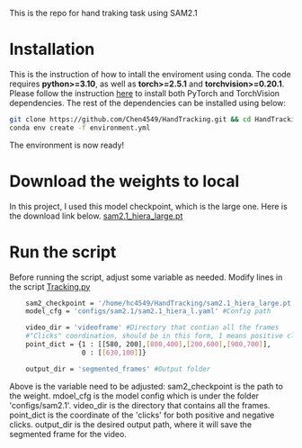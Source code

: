 This is the repo for hand traking task using SAM2.1
# Installation
This is the instruction of how to intall the enviroment using conda.
The code requires **python>=3.10**, as well as **torch>=2.5.1** and **torchvision>=0.20.1**.
Please follow the instruction [here](https://pytorch.org/get-started/locally/) to install both PyTorch and TorchVision dependencies.
The rest of the dependencies can be installed using below:

```bash
git clone https://github.com/Chen4549/HandTracking.git && cd HandTracking
conda env create -f environment.yml
```
The environment is now ready!
# Download the weights to local
In this project, I used this model checkpoint, which is the large one. Here is the download link below.
[sam2.1_hiera_large.pt](https://dl.fbaipublicfiles.com/segment_anything_2/092824/sam2.1_hiera_large.pt)

# Run the script
Before running the script, adjust some variable as needed.
Modify lines in the script [Tracking.py](Tracking.py#L137-L145)
```bash
    sam2_checkpoint = '/home/hc4549/HandTracking/sam2.1_hiera_large.pt' #Weight path (downloaded from official SAM web)
    model_cfg = 'configs/sam2.1/sam2.1_hiera_l.yaml' #Config path

    video_dir = 'videoframe' #Directory that contian all the frames
    #"Clicks" coordination, should be in this form, 1 means positive click, while 0 means negative click.
    point_dict = {1 : [[580, 200],[800,400],[200,600],[900,700]], 
                  0 : [[630,100]]}

    output_dir = 'segmented_frames' #Output folder
```
Above is the variable need to be adjusted:
sam2_checkpoint is the path to the weight.
mdoel_cfg is the model config which is under the folder 'configs/sam2.1'.
video_dir is the directory that contains all the frames.
point_dict is the coordinate of the 'clicks' for both positive and negative clicks.
output_dir is the desired output path, where it will save the segmented frame for the video.
